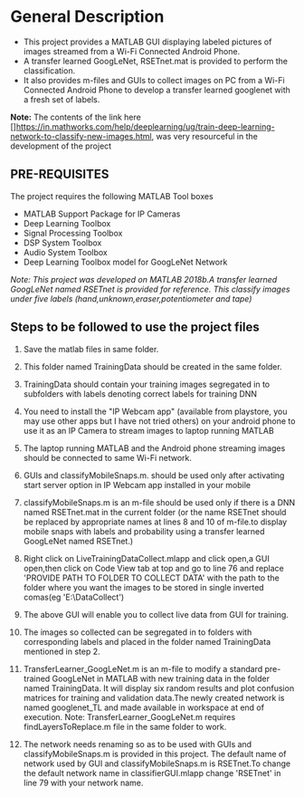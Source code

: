 # General Description
* This project provides a MATLAB GUI displaying labeled pictures of images streamed from a Wi-Fi Connected Android Phone.
* A transfer learned GoogLeNet, RSETnet.mat is provided to perform the classification.
* It also provides m-files  and GUIs to collect images on PC from a Wi-Fi Connected Android Phone to develop a transfer learned googlenet with a fresh set of labels.

**Note:** The contents of the link here []https://in.mathworks.com/help/deeplearning/ug/train-deep-learning-network-to-classify-new-images.html, was very resourceful in the development of the project

## PRE-REQUISITES
The project requires the following MATLAB Tool boxes
* MATLAB Support Package for IP Cameras
* Deep Learning Toolbox
* Signal Processing Toolbox
* DSP System Toolbox
* Audio System Toolbox
* Deep Learning Toolbox model for GoogLeNet Network

_Note: This project was developed on MATLAB 2018b.A transfer learned GoogLeNet named RSETnet is provided for reference. This classify images under five labels (hand,unknown,eraser,potentiometer and tape)_

## Steps to be followed to use the project files

1.	Save the matlab files in same folder.

2.	This folder named TrainingData should be created in the same folder.

3.	TrainingData should contain your training images segregated in to subfolders with labels denoting correct labels for training DNN

4.	You need to install the "IP Webcam app" (available from playstore, you may use other apps but I have not tried others) on your android phone to use it as an IP Camera to stream images to laptop running MATLAB

5.	The laptop running MATLAB and the Android phone streaming images should be connected to same Wi-Fi network.

6.	GUIs and classifyMobileSnaps.m. should be used only after activating start server option in IP Webcam app installed in your mobile

7.	classifyMobileSnaps.m is an m-file should be used only if there is a DNN named RSETnet.mat in the current folder (or the name RSETnet should be replaced by appropriate names at lines 8 and 10 of m-file.to display mobile snaps with labels and probability using a transfer learned GoogLeNet named RSETnet.)



8.	Right click on LiveTrainingDataCollect.mlapp  and click open,a GUI open,then click on Code View tab at top and  go to line 76 and replace 'PROVIDE PATH TO FOLDER TO COLLECT DATA'  with the path to the folder where you want the images to be stored in single inverted comas(eg 'E:\DataCollect\')


9.	The above GUI will enable you to collect live data from GUI for training. 

10.	The images so collected can be segregated in to folders with corresponding labels and placed in the folder named TrainingData mentioned in step 2.

11.	TransferLearner_GoogLeNet.m is an m-file to modify a standard pre-trained GoogLeNet in MATLAB with new training data in the folder named TrainingData. It will display six random results  and  plot confusion matrices for training and validation data.The newly created network is named googlenet_TL and made available in workspace at end of execution. Note: TransferLearner_GoogLeNet.m requires findLayersToReplace.m file in the same folder to work.
 
12.	 The network needs renaming so as to be used with GUIs and classifyMobileSnaps.m is provided in this project. The default name of network used by GUI and classifyMobileSnaps.m is RSETnet.To change the default network name in classifierGUI.mlapp change 'RSETnet' in line 79 with your network name.
